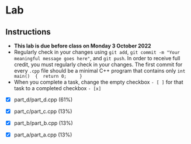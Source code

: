 # Lab

## Instructions

* **This lab is due before class on Monday 3 October 2022**
* Regularly check in your changes using `git add`, `git commit -m "Your meaningful message goes here"`, and `git push`. In order to receive full credit, you must regularly check in your changes. The first commit for every `.cpp` file should be a minimal C++ program that contains only `int main() 
{ 
   return 0;    
}`
* When you complete a task, change the empty checkbox `- [ ]` for that task to a completed checkbox `- [x]`

- [X] part_d/part_d.cpp (61%)
- [X] part_c/part_c.cpp (13%)
- [X] part_b/part_b.cpp (13%)
- [X] part_a/part_a.cpp (13%)

